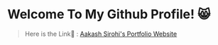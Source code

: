 # Welcome To My Github Profile! 😸

 > Here is the Link🔗 : [Aakash Sirohi's Portfolio Website](http://www.aakashsrh.com)


